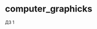 # computer_graphicks
ДЗ 1
<!DOCTYPE html>
<html lang="en">
<head>
    <meta charset="UTF-8">
    <meta name="viewport" content="width=device-width, initial-scale=1.0">
    <title>Cube</title>
    <style>
        body {
            margin: 0;
        }
        canvas {
            display: block;
        }
    </style>
</head>
<body>
<script>
    //consts 
    const COLOUR_bg   = "black";
    const COLOUR_cube = "white";
    const COLOUR_roof = "green";
    const COLOUR_door = "brown";
    const COLOUR_wi   = "blue";
    const SPEED_x = 0.05;
    const SPEED_y = 0.10;
    const SPEED_z = 0.15;
    const POINT3D = function(x,y,z){this.x=x; this.y=y; this.z =z;}
      
    //contex and canvas 
    var canvas =document.createElement("canvas");
    document.body.appendChild(canvas) ;
    var ctx  = canvas.getContext("2d");
    //var ctx2 = canvas.getContext("2d");
    
    //dimensions
    var w = document.documentElement.clientWidth;
    var h = document.documentElement.clientHeight;
    canvas.height = h;
    canvas.width = w;

    //colours and lines
    ctx.fillStyle = COLOUR_bg;
    ctx.lineWidth= w/100;
    ctx.lineCap="round";
  
    //cube parameters
    var cx=w/2;
    var cy=h/2;
    var cz=0;
  
  if ((h/6) > (w/6)){
    size = w/6;}
  else{
    size = h/6;}
 
   var verticies=[
     new POINT3D(cx-size, cy+size, cz-size),//0
     new POINT3D(cx+size, cy+size, cz-size),
     new POINT3D(cx+size, cy-size, cz-size),
     new POINT3D(cx-size, cy-size, cz-size),
     new POINT3D(cx-size, cy+size, cz+size),
     new POINT3D(cx+size, cy+size, cz+size),
     new POINT3D(cx+size, cy-size, cz+size),
     new POINT3D(cx-size, cy-size, cz+size),//7
      
     new POINT3D(cx,cy+(2*size),cz),//8

     new POINT3D(cx-size/2, cy+size/2, cz+size),
     new POINT3D(cx+size/2, cy+size/2, cz+size),
     new POINT3D(cx+size/2, cy-size, cz+size),
     new POINT3D(cx-size/2, cy-size, cz+size),//12
      
     new POINT3D(cx-size/2, cy+size/2, cz-size),
     new POINT3D(cx+size/2, cy+size/2, cz-size),
     new POINT3D(cx+size/2, cy-size/2, cz-size),
     new POINT3D(cx-size/2, cy-size/2, cz-size)//16
    ] 
    
    var edges = [
       [0, 1], [1, 2], [2, 3], [3, 0],//back face
       [4, 5], [5, 6], [6, 7], [7, 4],//front face
       [0, 4], [1, 5], [2, 6], [3, 7]// connecting 
     ];  
     var edges2 =[
       [8, 4], [8, 1], [8, 0], [8, 5],//roof
       [0, 5], [4, 1]
    ];
    var edges3=[
       [9,10],[10,11],[11,12],[12,9]
    ];
    var edges4=[
       [13,14],[14,15],[15,16],[16,13]
    ];
   
    // set up the animation loop
    var timeDelta, timeLast = 0;
    requestAnimationFrame(loop1);
   // requestAnimationFrame(loop2);
  

    function loop1(timeNow) {

        // calculate the time difference
        timeDelta = timeNow - timeLast;
        timeLast = timeNow;

        // background
        ctx.fillRect(0, 0, w, h);

        // rotate the cube along the z axis
        let angle = timeDelta * 0.001 * SPEED_z * Math.PI * 2;
        for (let v of verticies) {
            let dx = v.x - cx;
            let dy = v.y - cy;
            let x = dx * Math.cos(angle) - dy * Math.sin(angle);
            let y = dx * Math.sin(angle) + dy * Math.cos(angle);
            v.x = x + cx;
            v.y = y + cy;
        }

        // rotate the cube along the x axis
        angle = timeDelta * 0.001 * SPEED_x * Math.PI * 2;
        for (let v of verticies) {
            let dy = v.y - cy;
            let dz = v.z - cz;
            let y = dy * Math.cos(angle) - dz * Math.sin(angle);
            let z = dy * Math.sin(angle) + dz * Math.cos(angle);
            v.y = y + cy;
            v.z = z + cz;
        }

        // rotate the cube along the y axis
        angle = timeDelta * 0.001 * SPEED_y * Math.PI * 2;
        for (let v of verticies) {
            let dx = v.x - cx;
            let dz = v.z - cz;
            let x = dz * Math.sin(angle) + dx * Math.cos(angle);
            let z = dz * Math.cos(angle) - dx * Math.sin(angle);
            v.x = x + cx;
            v.z = z + cz;
        }

        // draw each edge
      //cube
        ctx.beginPath();
        ctx.strokeStyle = COLOUR_cube;
        for (let edge1 of edges) {
            ctx.moveTo(verticies[edge1[0]].x, verticies[edge1[0]].y);
            ctx.lineTo(verticies[edge1[1]].x, verticies[edge1[1]].y);
            ctx.stroke();
        }
        ctx.closePath();
      
     //roof
     ctx.beginPath();
     ctx.strokeStyle = COLOUR_roof;
     for (let edge2 of edges2){
            ctx.moveTo(verticies[edge2[0]].x, verticies[edge2[0]].y);
            ctx.lineTo(verticies[edge2[1]].x, verticies[edge2[1]].y);
            ctx.stroke();
        }
      ctx.closePath();         
     
     //window
     ctx.beginPath();
     ctx.strokeStyle = COLOUR_wi;
     for (let edge4 of edges4){
            ctx.moveTo(verticies[edge4[0]].x, verticies[edge4[0]].y);
            ctx.lineTo(verticies[edge4[1]].x, verticies[edge4[1]].y);
            ctx.stroke();
        }
      ctx.closePath();         
       
     //door
     ctx.beginPath();
     ctx.strokeStyle = COLOUR_door;
     for (let edge3 of edges3){
            ctx.moveTo(verticies[edge3[0]].x, verticies[edge3[0]].y);
            ctx.lineTo(verticies[edge3[1]].x, verticies[edge3[1]].y);
            ctx.stroke();
        }
      ctx.closePath();         
         
        // call the next frame
        requestAnimationFrame(loop1);
    }

    </script>
  </body>
</html>

Дз2
